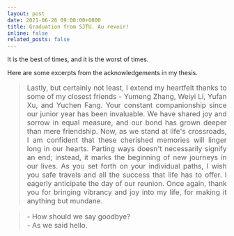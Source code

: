 ```yaml
---
layout: post
date: 2021-06-26 09:00:00+0800
title: Graduation from SJTU. Au revoir!
inline: false
related_posts: false
---
```


It is the best of times, and it is the worst of times.

Here are some excerpts from the acknowledgements in my thesis.

<blockquote style="text-align: justify; font-size: 16px;">
Lastly, but certainly not least, I extend my heartfelt thanks to some of my closest friends - Yumeng Zhang, Weiyi Li, Yufan Xu, and Yuchen Fang. Your constant companionship since our junior year has been invaluable. We have shared joy and sorrow in equal measure, and our bond has grown deeper than mere friendship. Now, as we stand at life's crossroads, I am confident that these cherished memories will linger long in our hearts. Parting ways doesn't necessarily signify an end; instead, it marks the beginning of new journeys in our lives. As you set forth on your individual paths, I wish you safe travels and all the success that life has to offer. I eagerly anticipate the day of our reunion. Once again, thank you for bringing vibrancy and joy into my life, for making it anything but mundane.
 </blockquote>


<blockquote style="text-align: justify; font-size: 16px;">
- How should we say goodbye? <br />
- As we said hello.
</blockquote>
